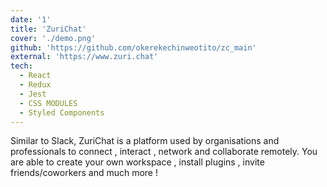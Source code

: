 ```yaml
---
date: '1'
title: 'ZuriChat'
cover: './demo.png'
github: 'https://github.com/okerekechinweotito/zc_main'
external: 'https://www.zuri.chat'
tech:
  - React
  - Redux
  - Jest
  - CSS MODULES
  - Styled Components
---
```


Similar to Slack, ZuriChat is a platform used by organisations and professionals to connect , interact , network and collaborate remotely. You are able to create your own workspace , install plugins , invite friends/coworkers and much more !
